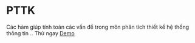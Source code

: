 # PTTK

Các hàm giúp tính toán các vấn đề trong môn phân tích thiết kế hệ thống thông tin ..
Thử ngay [Demo](https://hoangtran0410.github.io/PTTK/)
